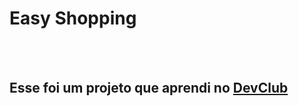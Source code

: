 <h1>Easy Shopping</h1>
<br>
<br>
<h2>Esse foi um projeto que aprendi no <a href="https://rodolfomori.com.nr/devclub">DevClub</a></h2>
<img src="">
